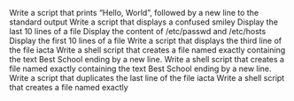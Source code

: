 Write a script that prints “Hello, World”, followed by a new line to the standard output
Write a script that displays a confused smiley 
Display the last 10 lines of a file
Display the content of /etc/passwd and /etc/hosts
Display the first 10 lines of a file
Write a script that displays the third line of the file iacta
Write a shell script that creates a file named exactly  containing the text Best School ending by a new line.
Write a shell script that creates a file named exactly containing the text Best School ending by a new line.
Write a script that duplicates the last line of the file iacta
Write a shell script that creates a file named exactly
